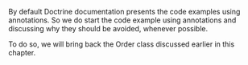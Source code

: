 By default Doctrine documentation presents the code examples using annotations. So we do start the code example using annotations and discussing why they should be avoided, whenever possible.

To do so, we will bring back the Order class discussed earlier in this chapter.


